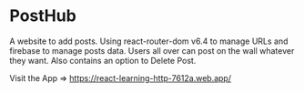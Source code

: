 # PostHub
A website to add posts. Using react-router-dom v6.4 to manage URLs and firebase to manage posts data. Users all over can post on the wall whatever they want. Also contains an option to Delete Post.

Visit the App => https://react-learning-http-7612a.web.app/
